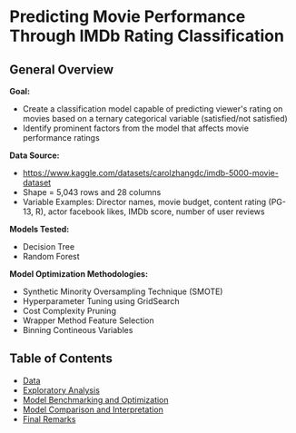 # Predicting Movie Performance Through IMDb Rating Classification


## General Overview
**Goal:**
- Create a classification model capable of predicting viewer's rating on movies based on a ternary categorical variable (satisfied/not satisfied)
- Identify prominent factors from the model that affects movie performance ratings
  
**Data Source:**
- https://www.kaggle.com/datasets/carolzhangdc/imdb-5000-movie-dataset
- Shape = 5,043 rows and 28 columns
- Variable Examples: Director names, movie budget, content rating (PG-13, R), actor facebook likes, IMDb score, number of user reviews

**Models Tested:**
- Decision Tree
- Random Forest

**Model Optimization Methodologies:**
- Synthetic Minority Oversampling Technique (SMOTE)
- Hyperparameter Tuning using GridSearch
- Cost Complexity Pruning
- Wrapper Method Feature Selection
- Binning Contineous Variables


## Table of Contents 
- [Data](#data)
- [Exploratory Analysis](#exploratory-analysis)
- [Model Benchmarking and Optimization](#model-benchmarking-and-optimization)
- [Model Comparison and Interpretation](#model-comparison-and-interpretation)
- [Final Remarks](#final-remarks)


